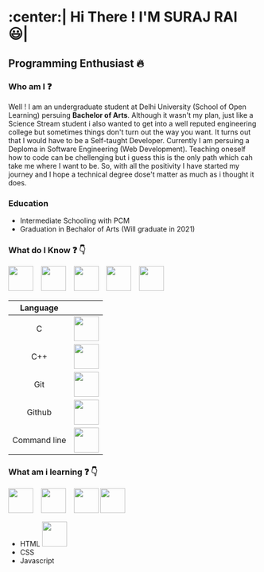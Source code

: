    # :center:| Hi There ! I'M SURAJ RAI :smiley:|
   ## Programming Enthusiast :fire:
   
### Who am I :question:

Well ! I am an undergraduate student at Delhi University (School of Open Learning) persuing **Bachelor of Arts**. Although it wasn't my plan, just like a Science Stream student i also wanted to get into a well reputed engineering college but sometimes things don't turn out the way you want. It turns out that I would have to be a Self-taught Developer. Currently I am persuing a Deploma in Software Engineering (Web Development). Teaching oneself how to code can be chellenging but i guess this is the only path which cah take me where I want to be. So, with all the positivity I have started my journey and I hope a technical degree dose't matter as much as i thought it does.

### Education
- Intermediate Schooling with PCM
- Graduation in Bechalor of Arts (Will graduate in 2021)

### What do I Know :question: :point_down:

<p><img src="https://www.flaticon.com/svg/static/icons/svg/3600/3600912.svg"length=50px; height="50px">&nbsp&nbsp&nbsp  <img src="https://www.flaticon.com/svg/static/icons/svg/919/919841.svg"length=50px; height="50px">&nbsp&nbsp&nbsp  <img src="https://www.flaticon.com/svg/static/icons/svg/2111/2111288.svg"length=50px; height="50px">&nbsp&nbsp&nbsp  <img src="https://www.flaticon.com/svg/static/icons/svg/2111/2111425.svg"length=50px; height="50px">&nbsp&nbsp&nbsp  <img src="https://www.flaticon.com/svg/static/icons/svg/2535/2535492.svg"length=50px; height="50px"></p>

|  Language      |     | 
| :-------------: | :----------: | 
|  C | <img src="https://www.flaticon.com/svg/static/icons/svg/3600/3600912.svg" length=50px; height="50px">   | 
|  C++| <img src="https://www.flaticon.com/svg/static/icons/svg/919/919841.svg" length=50px; height="50px"> | 
|  Git    |   <img src="https://www.flaticon.com/svg/static/icons/svg/2111/2111288.svg" length=50px; height="50px">   |
|  Github |   <img src="https://www.flaticon.com/svg/static/icons/svg/2111/2111425.svg" length=50px; height="50px">   |
|  Command line |   <img src="https://www.flaticon.com/svg/static/icons/svg/2535/2535492.svg" length=50px; height="50px">  |
                

### What am i learning :question: :point_down:

<p><img src="https://www.flaticon.com/svg/static/icons/svg/732/732212.svg" length=50px; height="50px">&nbsp&nbsp&nbsp  <img src="https://www.flaticon.com/svg/static/icons/svg/919/919826.svg" length=50px; height="50px">&nbsp&nbsp&nbsp  <img src="https://www.flaticon.com/svg/static/icons/svg/919/919828.svg" length=50px; height="50px"> <img src="https://www.flaticon.com/svg/static/icons/svg/919/919851.svg" length=50px; height="50px"></p>

<p> <ul><li>HTML <img src="https://www.flaticon.com/svg/static/icons/svg/732/732212.svg" length=50px; height="50px"></li> <li>CSS</li> <li>Javascript</li> </ul></p>

